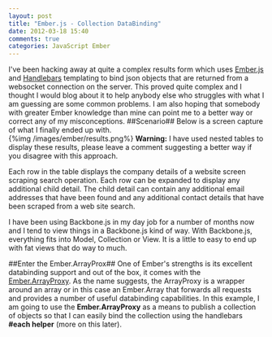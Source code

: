 ```yaml
---
layout: post
title: "Ember.js - Collection DataBinding"
date: 2012-03-18 15:40
comments: true
categories: JavaScript Ember
---
```

I've been hacking away at quite a complex results form which uses <a href="http://emberjs.com/">Ember.js</a> and <a href="http://www.handlebarsjs.com">Handlebars</a> templating to bind json objects that are returned from a websocket connection on the server.  This proved quite complex and I thought I would blog about it to help anybody else who struggles with what I am guessing are some common problems.  I am also hoping that somebody with greater Ember knowledge than mine can point me to a better way or correct any of my misconceptions.
##Scenario##
Below is a screen capture of what I finally ended up with.  
{%img /images/ember/results.png%}
**Warning:** I have used nested tables to display these results, please leave a comment suggesting a better way if you disagree with this approach.

Each row in the table displays the company details of a website screen scraping search operation.  Each row can be expanded to display any additional child detail.  The child detail can contain any additional email addresses that have been found and any additional contact details that have been scraped from a web site search.

I have been using Backbone.js in my day job for a number of months now and I tend to view things in a Backbone.js kind of way. With Backbone.js, everything fits into Model, Collection or View. It is a little to easy to end up with fat views that do way to much.

##Enter the Ember.ArrayProx##
One of Ember's strengths is its excellent databinding support and out of the box, it comes with the <a target="_blank" href="http://ember-docs.herokuapp.com/symbols/Ember.ArrayProxy.html">Ember.ArrayProxy</a>.  As the name suggests, the ArrayProxy is a wrapper around an array or in this case an Ember.Array that forwards all requests and provides a number of useful databinding capabilities.  In this example, I am going to use the **Ember.ArrayProxy** as a means to publish a collection of objects so that I can easily bind the collection using the handlebars **#each helper** (more on this later). 